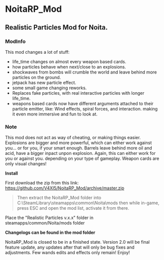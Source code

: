 # **NoitaRP_Mod**
## Realistic Particles Mod for Noita.




### **ModInfo**
This mod changes a lot of stuff:
* life_time changes on almost every weapon based cards.
* how particles behave when next/close to an explosions.
* shockwaves from bombs will crumble the world and leave behind more particles on the ground.
* jetpack has new particle effect.
* some small game changing reworks.
* Replaces fake particles, with real interactive particles with longer life_time.
* weapons based cards now have different arguments attached to their particle emitter, like:
Wind effects, spiral forces, and interaction. making it even more immersive and fun to look at.

### **Note**
This mod does not act as way of cheating, or making things easier.
Explosions are bigger and more powerful, which can either work against you... or for you, if your smart enough.
Barrels leave behind more oil and acid, have a bigger inpact unpon explosion.
Again, this can either work for you or against you. depending on your type of gameplay.
Weapon cards are only visual changes!


 **Install**

 First download the zip from this link: https://github.com/V4XI5/NoitaRP_Mod/archive/master.zip
 > Then extract the NoitaRP_Mod folder into C:\SteamLibrary\steamapps\common\Noita\mods
 > then while in-game, press ESC and open the mod list, activate it from there.


Place the "Realistic Particles v.x.x" folder in steamapps/common/Noita/mods folder




**Changelogs can be found in the mod folder**





NoitaRP_Mod is closed to be in a finished state.
Version 2.0 will be final feature update, any updates after that will only be bug fixes and adjustments.
Few wands edits and effects only remain!
Enjoy!
